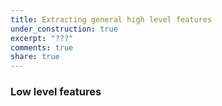 ```yaml
---
title: Extracting general high level features
under_construction: true
excerpt: "???"
comments: true
share: true
---
```


### Low level features
